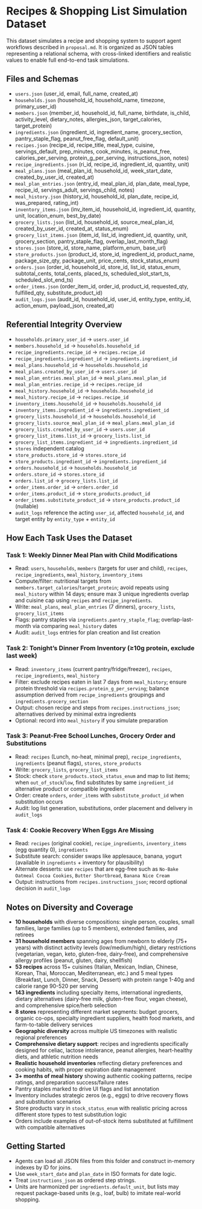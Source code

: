 # Recipes & Shopping List Simulation Dataset

This dataset simulates a recipe and shopping system to support agent workflows described in `proposal.md`. It is organized as JSON tables representing a relational schema, with cross-linked identifiers and realistic values to enable full end-to-end task simulations.

## Files and Schemas

- `users.json` (user_id, email, full_name, created_at)
- `households.json` (household_id, household_name, timezone, primary_user_id)
- `members.json` (member_id, household_id, full_name, birthdate, is_child, activity_level, dietary_notes, allergies_json, target_calories, target_protein)
- `ingredients.json` (ingredient_id, ingredient_name, grocery_section, pantry_staple_flag, peanut_free_flag, default_unit)
- `recipes.json` (recipe_id, recipe_title, meal_type, cuisine, servings_default, prep_minutes, cook_minutes, is_peanut_free, calories_per_serving, protein_g_per_serving, instructions_json, notes)
- `recipe_ingredients.json` (ri_id, recipe_id, ingredient_id, quantity, unit)
- `meal_plans.json` (meal_plan_id, household_id, week_start_date, created_by_user_id, created_at)
- `meal_plan_entries.json` (entry_id, meal_plan_id, plan_date, meal_type, recipe_id, servings_adult, servings_child, notes)
- `meal_history.json` (history_id, household_id, plan_date, recipe_id, was_prepared, rating_int)
- `inventory_items.json` (inv_item_id, household_id, ingredient_id, quantity, unit, location_enum, best_by_date)
- `grocery_lists.json` (list_id, household_id, source_meal_plan_id, created_by_user_id, created_at, status_enum)
- `grocery_list_items.json` (item_id, list_id, ingredient_id, quantity, unit, grocery_section, pantry_staple_flag, overlap_last_month_flag)
- `stores.json` (store_id, store_name, platform_enum, base_url)
- `store_products.json` (product_id, store_id, ingredient_id, product_name, package_size_qty, package_unit, price_cents, stock_status_enum)
- `orders.json` (order_id, household_id, store_id, list_id, status_enum, subtotal_cents, total_cents, placed_ts, scheduled_slot_start_ts, scheduled_slot_end_ts)
- `order_items.json` (order_item_id, order_id, product_id, requested_qty, fulfilled_qty, substitute_product_id)
- `audit_logs.json` (audit_id, household_id, user_id, entity_type, entity_id, action_enum, payload_json, created_at)

## Referential Integrity Overview

- `households.primary_user_id` → `users.user_id`
- `members.household_id` → `households.household_id`
- `recipe_ingredients.recipe_id` → `recipes.recipe_id`
- `recipe_ingredients.ingredient_id` → `ingredients.ingredient_id`
- `meal_plans.household_id` → `households.household_id`
- `meal_plans.created_by_user_id` → `users.user_id`
- `meal_plan_entries.meal_plan_id` → `meal_plans.meal_plan_id`
- `meal_plan_entries.recipe_id` → `recipes.recipe_id`
- `meal_history.household_id` → `households.household_id`
- `meal_history.recipe_id` → `recipes.recipe_id`
- `inventory_items.household_id` → `households.household_id`
- `inventory_items.ingredient_id` → `ingredients.ingredient_id`
- `grocery_lists.household_id` → `households.household_id`
- `grocery_lists.source_meal_plan_id` → `meal_plans.meal_plan_id`
- `grocery_lists.created_by_user_id` → `users.user_id`
- `grocery_list_items.list_id` → `grocery_lists.list_id`
- `grocery_list_items.ingredient_id` → `ingredients.ingredient_id`
- `stores` independent catalog
- `store_products.store_id` → `stores.store_id`
- `store_products.ingredient_id` → `ingredients.ingredient_id`
- `orders.household_id` → `households.household_id`
- `orders.store_id` → `stores.store_id`
- `orders.list_id` → `grocery_lists.list_id`
- `order_items.order_id` → `orders.order_id`
- `order_items.product_id` → `store_products.product_id`
- `order_items.substitute_product_id` → `store_products.product_id` (nullable)
- `audit_logs` reference the acting `user_id`, affected `household_id`, and target entity by `entity_type` + `entity_id`

## How Each Task Uses the Dataset

### Task 1: Weekly Dinner Meal Plan with Child Modifications
- Read: `users`, `households`, `members` (targets for user and child), `recipes`, `recipe_ingredients`, `meal_history`, `inventory_items`
- Compute/filter: nutritional targets from `members.target_calories`/`target_protein`; avoid repeats using `meal_history` within 14 days; ensure max 3 unique ingredients overlap and cuisine cap using `recipes` and `recipe_ingredients`.
- Write: `meal_plans`, `meal_plan_entries` (7 dinners), `grocery_lists`, `grocery_list_items`
- Flags: pantry staples via `ingredients.pantry_staple_flag`; overlap-last-month via comparing `meal_history` dates
- Audit: `audit_logs` entries for plan creation and list creation

### Task 2: Tonight’s Dinner From Inventory (≥10g protein, exclude last week)
- Read: `inventory_items` (current pantry/fridge/freezer), `recipes`, `recipe_ingredients`, `meal_history`
- Filter: exclude recipes eaten in last 7 days from `meal_history`; ensure protein threshold via `recipes.protein_g_per_serving`; balance assumption derived from `recipe_ingredients` groupings and `ingredients.grocery_section`
- Output: chosen recipe and steps from `recipes.instructions_json`; alternatives derived by minimal extra ingredients
- Optional: record into `meal_history` if you simulate preparation

### Task 3: Peanut-Free School Lunches, Grocery Order and Substitutions
- Read: `recipes` (Lunch, no-heat, minimal prep), `recipe_ingredients`, `ingredients` (peanut flags), `stores`, `store_products`
- Write: `grocery_lists`, `grocery_list_items`
- Stock: check `store_products.stock_status_enum` and map to list items; when `out_of_stock`/`low`, find substitutes by same `ingredient_id` alternative product or compatible ingredient
- Order: create `orders`, `order_items` with `substitute_product_id` when substitution occurs
- Audit: log list generation, substitutions, order placement and delivery in `audit_logs`

### Task 4: Cookie Recovery When Eggs Are Missing
- Read: `recipes` (original cookie), `recipe_ingredients`, `inventory_items` (egg quantity 0), `ingredients`
- Substitute search: consider swaps like applesauce, banana, yogurt (available in `ingredients` + inventory for plausibility)
- Alternate desserts: use `recipes` that are egg-free such as `No-Bake Oatmeal Cocoa Cookies`, `Butter Shortbread`, `Banana Nice Cream`
- Output: instructions from `recipes.instructions_json`; record optional decision in `audit_logs`

## Notes on Diversity and Coverage
- **10 households** with diverse compositions: single person, couples, small families, large families (up to 5 members), extended families, and retirees
- **31 household members** spanning ages from newborn to elderly (75+ years) with distinct activity levels (low/medium/high), dietary restrictions (vegetarian, vegan, keto, gluten-free, dairy-free), and comprehensive allergy profiles (peanut, gluten, dairy, shellfish)
- **53 recipes** across 15+ cuisines (Italian, Mexican, Indian, Chinese, Korean, Thai, Moroccan, Mediterranean, etc.) and 5 meal types (Breakfast, Lunch, Dinner, Snack, Dessert) with protein range 1-40g and calorie range 90-520 per serving
- **143 ingredients** including specialty items, international ingredients, dietary alternatives (dairy-free milk, gluten-free flour, vegan cheese), and comprehensive spice/herb selection
- **8 stores** representing different market segments: budget grocers, organic co-ops, specialty ingredient suppliers, health food markets, and farm-to-table delivery services
- **Geographic diversity** across multiple US timezones with realistic regional preferences
- **Comprehensive dietary support**: recipes and ingredients specifically designed for celiac, lactose intolerance, peanut allergies, heart-healthy diets, and athletic nutrition needs
- **Realistic household inventories** reflecting dietary preferences and cooking habits, with proper expiration date management
- **3+ months of meal history** showing authentic cooking patterns, recipe ratings, and preparation success/failure rates
- Pantry staples marked to drive UI flags and list annotation
- Inventory includes strategic zeros (e.g., eggs) to drive recovery flows and substitution scenarios
- Store products vary in `stock_status_enum` with realistic pricing across different store types to test substitution logic
- Orders include examples of out-of-stock items substituted at fulfillment with compatible alternatives

## Getting Started
- Agents can load all JSON files from this folder and construct in-memory indexes by ID for joins.
- Use `week_start_date` and `plan_date` in ISO formats for date logic.
- Treat `instructions_json` as ordered step strings.
- Units are harmonized per `ingredients.default_unit`, but lists may request package-based units (e.g., loaf, bulb) to imitate real-world shopping.
